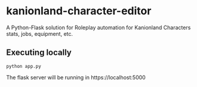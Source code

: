 # kanionland-character-editor
A Python-Flask solution for Roleplay automation for Kanionland Characters stats, jobs, equipment, etc.


## Executing locally

```
python app.py
```
The flask server will be running in https://localhost:5000
